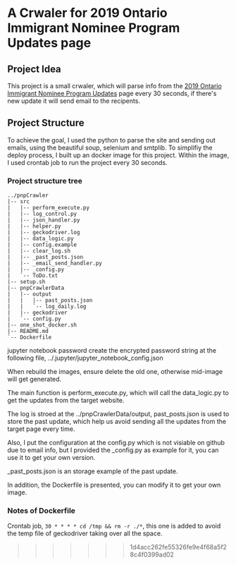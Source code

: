 # A Crwaler for 2019 Ontario Immigrant Nominee Program Updates page
## Project Idea
This project is a small crwaler, which will parse info from the [2019 Ontario Immigrant Nominee Program Updates](https://www.ontario.ca/page/2019-ontario-immigrant-nominee-program-updates) page every 30 seconds, if there's new update it will send email to the recipents.

## Project Structure
To achieve the goal, I used the python to parse the site and sending out emails, using the beautiful soup, selenium and smtplib. To simplifiy the deploy process, I built up an docker image for this project. Within the image, I used crontab job to run the project every 30 seconds.

### Project structure tree
```
../pnpCrawler
|-- src
|   |-- perform_execute.py
|   |-- log_control.py
|   |-- json_handler.py
|   |-- helper.py
|   |-- geckodriver.log
|   |-- data_logic.py
|   |-- config.example
|   |-- clear_log.sh
|   |-- _past_posts.json
|   |-- _email_send_handler.py
|   |-- _config.py
|   `-- ToDo.txt
|-- setup.sh
|-- pnpCrawlerData
|   |-- output
|   |   |-- past_posts.json
|   |   `-- log_daily.log
|   |-- geckodriver
|   `-- config.py
|-- one_shot_docker.sh
|-- README.md
`-- Dockerfile
```
jupyter notebook password create the encrypted password string at the following file, 
../.jupyter/jupyter_notebook_config.json

When rebuild the images, ensure delete the old one, otherwise mid-image will get generated.

The main function is perform_execute.py, which will call the data_logic.py to get the updates from the target website. 

The log is stroed at the ../pnpCrawlerData/output, past_posts.json is used to store the past update, which help us avoid sending all the updates from the target page every time.

Also, I put the configuration at the config.py which is not visiable on github due to email info, but I provided the _config.py as example for it, you can use it to get your own version. 

_past_posts.json is an storage example of the past update.

In addition, the Dockerfile is presented, you can modify it to get your own image.

### Notes of Dockerfile
Crontab job, ```30 * * * * cd /tmp && rm -r ./*```, this one is added to avoid the temp file of geckodriver taking over all the space.
>>>>>>> 1d4acc262fe55326fe9e4f68a5f28c4f0399ad02
